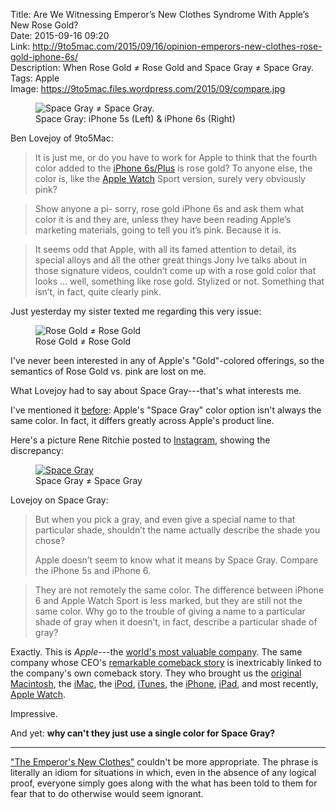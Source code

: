 Title: Are We Witnessing Emperor’s New Clothes Syndrome With Apple’s New Rose Gold?  
Date: 2015-09-16 09:20  
Link: http://9to5mac.com/2015/09/16/opinion-emperors-new-clothes-rose-gold-iphone-6s/  
Description: When Rose Gold ≠ Rose Gold and Space Gray ≠ Space Gray.  
Tags: Apple   
Image: https://9to5mac.files.wordpress.com/2015/09/compare.jpg  

<figure>
	<img src="https://9to5mac.files.wordpress.com/2015/09/compare.jpg" alt="Space Gray ≠ Space Gray." title="Space Gray ≠ Space Gray.">
	<figcaption>Space Gray: iPhone 5s (Left) & iPhone 6s (Right)</figcaption>
</figure>

Ben Lovejoy of 9to5Mac:

> It is just me, or do you have to work for Apple to think that the fourth color added to the [iPhone 6s/Plus][9to5mac] is rose gold? To anyone else, the color is, like the [Apple Watch][9to5mac 2] Sport version, surely very obviously pink?

> Show anyone a pi- sorry, rose gold iPhone 6s and ask them what color it is and they are, unless they have been reading Apple’s marketing materials, going to tell you it’s pink. Because it is.

> It seems odd that Apple, with all its famed attention to detail, its special alloys and all the other great things Jony Ive talks about in those signature videos, couldn’t come up with a rose gold color that looks … well, something like rose gold. Stylized or not. Something that isn’t, in fact, quite clearly pink.

Just yesterday my sister texted me regarding this very issue:

<figure>
	<img class="screenshot iphone" src="http://d.pr/i/KBrS+" alt="Rose Gold ≠ Rose Gold" title="Rose Gold ≠ Rose Gold">
	<figcaption>Rose Gold ≠ Rose Gold</figcaption>
</figure>

I've never been interested in any of Apple's "Gold"-colored offerings, so the semantics of Rose Gold vs. pink are lost on me. 

What Lovejoy had to say about Space Gray---that's what interests me.

I've mentioned it [before][theoveranalyzed]: Apple's "Space Gray" color option isn't always the same color. In fact, it differs greatly across Apple's product line.

Here's a picture Rene Ritchie posted to [Instagram][instagram], showing the discrepancy:

<figure>
	<a class="nohover" href="https://igcdn-photos-g-a.akamaihd.net/hphotos-ak-xaf1/t51.2885-15/11236131_1115220091827958_1540484960_n.jpg" title="Rene Ritchie's Instagram pic">
		<img class="screenshot" src="https://igcdn-photos-g-a.akamaihd.net/hphotos-ak-xaf1/t51.2885-15/11236131_1115220091827958_1540484960_n.jpg" alt="Space Gray">
	</a>
	<figcaption>Space Gray ≠ Space Gray</figcaption>
</figure>

Lovejoy on Space Gray:

> But when you pick a gray, and even give a special name to that particular shade, shouldn’t the name actually describe the shade you chose?
>
> Apple doesn’t seem to know what it means by Space Gray. Compare the iPhone 5s and iPhone 6.

> They are not remotely the same color. The difference between iPhone 6 and Apple Watch Sport is less marked, but they are still not the same color. Why go to the trouble of giving a name to a particular shade of gray when it doesn’t, in fact, describe a particular shade of gray?

Exactly. This is *Apple*---the [world's most valuable company][theoveranalyzed 2]. The same company whose CEO's [remarkable comeback story][bloomberg] is inextricably linked to the company's own comeback story. They who brought us the [original Macintosh][time], the [iMac][cnn], the [iPod][time 2], [iTunes][cnet], the [iPhone][macworld], [iPad][forbes], and most recently, [Apple Watch][bloomberg 2]. 

Impressive.

And yet: **why can't they just use a single color for Space Gray?**

***

["The Emperor's New Clothes"][urbandictionary] couldn't be more appropriate. The phrase is literally an idiom for situations in which, even in the absence of any logical proof, everyone simply goes along with the what has been told to them for fear that to do otherwise would seem ignorant.

[9to5mac]: http://9to5mac.com/tag/iphone-6s/ "iPhones 6s on 9to5Mac"
[9to5mac 2]: http://9to5mac.com/tag/apple-watch/ "Apple Watch on 9to5Mac"
[bloomberg]: http://www.bloomberg.com/bw/magazine/the-return-19972011-10062011.html "Steve Jobs: The Return, 1997-2011"
[bloomberg 2]: http://www.bloomberg.com/news/2014-09-09/apple-unveils-iphone-6-and-6-plus-with-different-screen-sizes.html "Bloomberg: Apple's September Event 2014"
[cnet]: http://www.cnet.com/news/apple-unveils-music-store/ "Cnet: iTunes Store"
[cnn]: http://money.cnn.com/1998/05/06/technology/apple/ "CNN: Apple unveils iMac"
[forbes]: http://www.forbes.com/2010/01/27/apple-ipad-jobs-markets-equities-iphone.html "Forbes: Apple Unveils iPad"
[instagram]: https://instagram.com/p/2ZlpBWGMyG/ "Rene Ritchie's Instagram pic"
[macworld]: http://www.macworld.com/article/1054769/iphone.html "Macworld: Apple unveils iPhone"
[theoveranalyzed]: /2015/6/8/48-hours-with-the-apple-watch#hardware "My preliminary thoughts on the Apple Watch hardware"
[theoveranalyzed 2]: /2015/2/26/aapl-750b "My post about Apple's milestone Q3 2015 earnings"
[time]: http://time.com/1847/steve-jobs-mac/ "Time: Steve Jobs’ First Demonstration of the Mac for the Public, Unseen Since 1984"
[time 2]: http://techland.time.com/2013/10/23/watch-steve-jobs-unveil-the-ipod-12-years-ago/ "Steve Jobs unveiling iPod"
[urbandictionary]: http://www.urbandictionary.com/define.php?term=the+emperor's+new+clothes "Urban Dictionary: 'Emperor's New Clothes'"